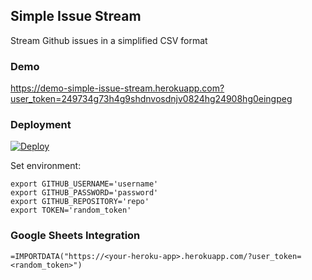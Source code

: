 ## Simple Issue Stream
Stream Github issues in a simplified CSV format  

### Demo
https://demo-simple-issue-stream.herokuapp.com?user_token=249734g73h4g9shdnvosdnjv0824hg24908hg0eingpeg

### Deployment

[![Deploy](https://www.herokucdn.com/deploy/button.svg)](https://heroku.com/deploy?template=https://github.com/WebDevEngines/simple-issue-stream)

Set environment:  
```
export GITHUB_USERNAME='username'
export GITHUB_PASSWORD='password'
export GITHUB_REPOSITORY='repo'
export TOKEN='random_token'
```

### Google Sheets Integration

```
=IMPORTDATA("https://<your-heroku-app>.herokuapp.com/?user_token=<random_token>")
```
